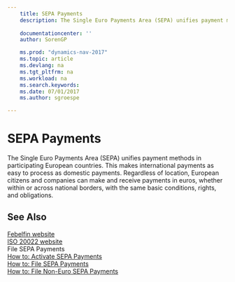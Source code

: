 ```yaml
---
    title: SEPA Payments 
    description: The Single Euro Payments Area (SEPA) unifies payment methods in participating European countries. This makes international payments as easy to process as domestic payments. Regardless of location, European citizens and companies can make and receive payments in euros, whether within or across national borders, with the same basic conditions, rights, and obligations.
    
    documentationcenter: ''
    author: SorenGP

    ms.prod: "dynamics-nav-2017"
    ms.topic: article
    ms.devlang: na
    ms.tgt_pltfrm: na
    ms.workload: na
    ms.search.keywords:
    ms.date: 07/01/2017
    ms.author: sgroespe

---
```

# SEPA Payments
The Single Euro Payments Area (SEPA) unifies payment methods in participating European countries. This makes international payments as easy to process as domestic payments. Regardless of location, European citizens and companies can make and receive payments in euros, whether within or across national borders, with the same basic conditions, rights, and obligations.  
  
## See Also  
 [Febelfin website](http://go.microsoft.com/fwlink/?LinkId=275119)   
 [ISO 20022 website](http://go.microsoft.com/fwlink/?LinkId=275120)   
 File SEPA Payments   
 [How to: Activate SEPA Payments](how-to-activate-sepa-payments.md)   
 [How to: File SEPA Payments](how-to-file-sepa-payments.md)   
 [How to: File Non-Euro SEPA Payments](how-to-file-non-euro-sepa-payments.md)